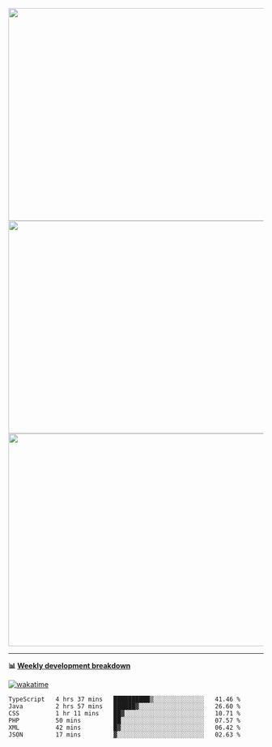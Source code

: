 <p float="left" align="middle"><img src="https://user-images.githubusercontent.com/56089155/195064669-12bd89bb-53c9-44b1-9fd8-993f93f585e1.png" width="600px" height="420px">
<img src="https://user-images.githubusercontent.com/56089155/195064706-c37aa3c8-f669-46c9-abba-1eadcbb910c5.png" width="600px" height="420px">
<img src="https://user-images.githubusercontent.com/56089155/195064753-0de674c7-4fc7-4831-a8a5-402e19cc77be.png" width="600px" height="420px"></p>

<hr />

**📊 [Weekly development breakdown](https://wakatime.com/@Ari24)**

[![wakatime](https://wakatime.com/badge/user/ca34c016-707f-4382-84cf-1823913a1423.svg)](https://wakatime.com/@ca34c016-707f-4382-84cf-1823913a1423)

<!--START_SECTION:waka-->

```text
TypeScript   4 hrs 37 mins   ██████████▒░░░░░░░░░░░░░░   41.46 %
Java         2 hrs 57 mins   ██████▓░░░░░░░░░░░░░░░░░░   26.60 %
CSS          1 hr 11 mins    ██▓░░░░░░░░░░░░░░░░░░░░░░   10.71 %
PHP          50 mins         ██░░░░░░░░░░░░░░░░░░░░░░░   07.57 %
XML          42 mins         █▓░░░░░░░░░░░░░░░░░░░░░░░   06.42 %
JSON         17 mins         ▓░░░░░░░░░░░░░░░░░░░░░░░░   02.63 %
```

<!--END_SECTION:waka-->
